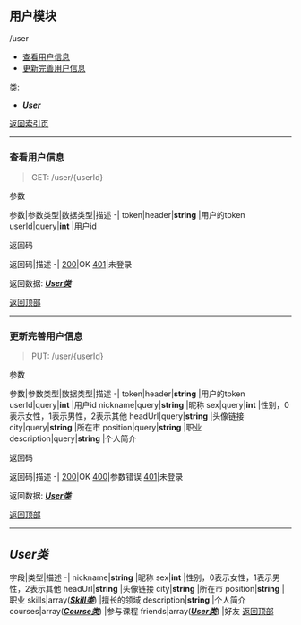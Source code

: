 ## 用户模块

/user
- [查看用户信息](#user_{userId}_get)
- [更新完善用户信息](#user_{userId}_put)



类:
- [***User***](#class_user)

[返回索引页](index.md.html)

<a id="user_{userId}_get"></a>

---
### 查看用户信息
>GET: /user/{userId}

参数

参数|参数类型|数据类型|描述
-|
token|header|**string** |用户的token  
userId|query|**int** |用户id

返回码

返回码|描述
-|
[200](index.md.html#200)|OK
[401](index.md.html#401)|未登录

返回数据: [***User类***](#class_user)

[返回顶部](#)

<a id="user_{userId}_put"></a>

---
### 更新完善用户信息
>PUT: /user/{userId}

参数

参数|参数类型|数据类型|描述
-|
token|header|**string** |用户的token  
userId|query|**int** |用户id
nickname|query|**string** |昵称
sex|query|**int** |性别，0表示女性，1表示男性，2表示其他
headUrl|query|**string** |头像链接
city|query|**string** |所在市
position|query|**string** |职业
description|query|**string** |个人简介

返回码

返回码|描述
-|
[200](index.md.html#200)|OK
[400](index.md.html#401)|参数错误
[401](index.md.html#401)|未登录

返回数据: [***User类***](#class_user)

[返回顶部](#)

<a id="class_user"></a>

---

## ***User类***
字段|类型|描述
-|
nickname|**string** |昵称
sex|**int** |性别，0表示女性，1表示男性，2表示其他
headUrl|**string** |头像链接
city|**string** |所在市
position|**string** |职业
skills|array([***Skill类***](skill.md.html#class_skill)) |擅长的领域
description|**string** |个人简介
courses|array([***Course类***](course.md.html#class_course)) |参与课程
friends|array([***User类***](user.md.html#class_user)) |好友
[返回顶部](#)
